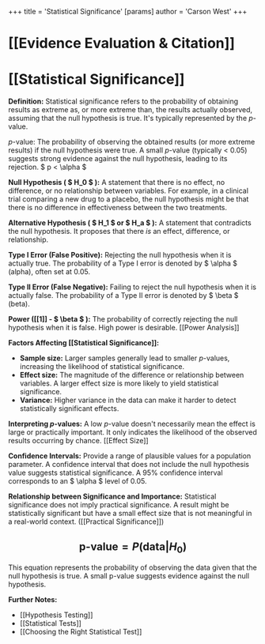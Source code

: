 +++
 title = 'Statistical Significance'
[params]
	author = 'Carson West'
+++
# [[Evidence Evaluation & Citation]]
# [[Statistical Significance]]

**Definition:** Statistical significance refers to the probability of obtaining results as extreme as, or more extreme than, the results actually observed, assuming that the null hypothesis is true.  It's typically represented by the *p*-value.

*p*-value: The probability of observing the obtained results (or more extreme results) if the null hypothesis were true.  A small *p*-value (typically < 0.05) suggests strong evidence against the null hypothesis, leading to its rejection.   $ p < \alpha $ 

**Null Hypothesis ( $ H_0 $ ):**  A statement that there is no effect, no difference, or no relationship between variables.  For example, in a clinical trial comparing a new drug to a placebo, the null hypothesis might be that there is no difference in effectiveness between the two treatments.

**Alternative Hypothesis ( $ H_1 $  or  $ H_a $ ):**  A statement that contradicts the null hypothesis. It proposes that there *is* an effect, difference, or relationship.

**Type I Error (False Positive):** Rejecting the null hypothesis when it is actually true.  The probability of a Type I error is denoted by  $ \alpha $  (alpha), often set at 0.05.

**Type II Error (False Negative):** Failing to reject the null hypothesis when it is actually false. The probability of a Type II error is denoted by  $ \beta $  (beta).

**Power ([[1]] -  $ \beta $ ):** The probability of correctly rejecting the null hypothesis when it is false.  High power is desirable. [[Power Analysis]]

**Factors Affecting [[Statistical Significance]]:**

* **Sample size:** Larger samples generally lead to smaller *p*-values, increasing the likelihood of statistical significance.
* **Effect size:** The magnitude of the difference or relationship between variables. A larger effect size is more likely to yield statistical significance.
* **Variance:**  Higher variance in the data can make it harder to detect statistically significant effects.

**Interpreting *p*-values:**  A low *p*-value doesn't necessarily mean the effect is large or practically important.  It only indicates the likelihood of the observed results occurring by chance. [[Effect Size]]

**Confidence Intervals:** Provide a range of plausible values for a population parameter. A confidence interval that does not include the null hypothesis value suggests statistical significance.  A 95% confidence interval corresponds to an  $ \alpha $  level of 0.05.

**Relationship between Significance and Importance:** Statistical significance does not imply practical significance. A result might be statistically significant but have a small effect size that is not meaningful in a real-world context.  ([[Practical Significance]])


##  $$  \text{p-value} = P(\text{data} | H_0)  $$  

This equation represents the probability of observing the data given that the null hypothesis is true.  A small p-value suggests evidence against the null hypothesis.

**Further Notes:**

* [[Hypothesis Testing]]
* [[Statistical Tests]]
* [[Choosing the Right Statistical Test]]

